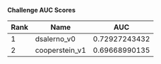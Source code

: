 **Challenge AUC Scores**


|Rank|Name|AUC|
|----|-----|---|
|1|dsalerno_v0|0.72927243432| 
|2|cooperstein_v1|0.69668990135| 
